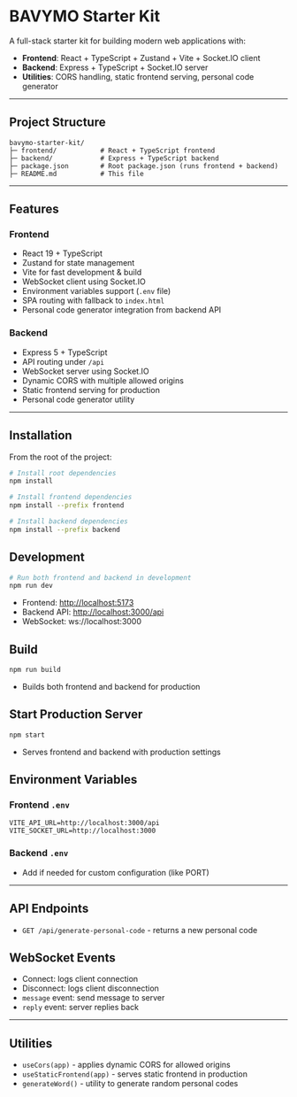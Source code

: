 # BAVYMO Starter Kit

A full-stack starter kit for building modern web applications with:

- **Frontend**: React + TypeScript + Zustand + Vite + Socket.IO client
- **Backend**: Express + TypeScript + Socket.IO server
- **Utilities**: CORS handling, static frontend serving, personal code generator

---

## Project Structure

```
bavymo-starter-kit/
├─ frontend/           # React + TypeScript frontend
├─ backend/            # Express + TypeScript backend
├─ package.json        # Root package.json (runs frontend + backend)
├─ README.md           # This file
```

---

## Features

### Frontend

- React 19 + TypeScript
- Zustand for state management
- Vite for fast development & build
- WebSocket client using Socket.IO
- Environment variables support (`.env` file)
- SPA routing with fallback to `index.html`
- Personal code generator integration from backend API

### Backend

- Express 5 + TypeScript
- API routing under `/api`
- WebSocket server using Socket.IO
- Dynamic CORS with multiple allowed origins
- Static frontend serving for production
- Personal code generator utility

---

## Installation

From the root of the project:

```bash
# Install root dependencies
npm install

# Install frontend dependencies
npm install --prefix frontend

# Install backend dependencies
npm install --prefix backend
```

## Development

```bash
# Run both frontend and backend in development
npm run dev
```

- Frontend: [http://localhost:5173](http://localhost:5173)
- Backend API: [http://localhost:3000/api](http://localhost:3000/api)
- WebSocket: ws\://localhost:3000

## Build

```bash
npm run build
```

- Builds both frontend and backend for production

## Start Production Server

```bash
npm start
```

- Serves frontend and backend with production settings

## Environment Variables

### Frontend `.env`

```
VITE_API_URL=http://localhost:3000/api
VITE_SOCKET_URL=http://localhost:3000
```

### Backend `.env`

- Add if needed for custom configuration (like PORT)

---

## API Endpoints

- `GET /api/generate-personal-code` - returns a new personal code

## WebSocket Events

- Connect: logs client connection
- Disconnect: logs client disconnection
- `message` event: send message to server
- `reply` event: server replies back

---

## Utilities

- `useCors(app)` - applies dynamic CORS for allowed origins
- `useStaticFrontend(app)` - serves static frontend in production
- `generateWord()` - utility to generate random personal codes

